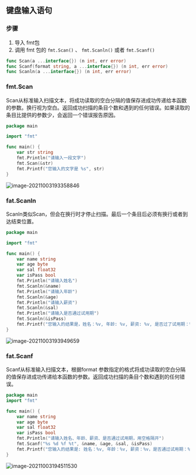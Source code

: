 ## 键盘输入语句

### 步骤

1. 导入 fmt包
2. 调用 fmt 包的 `fmt.Scan()` 、 `fmt.Scanln()` 或者  `fmt.Scanf()`

```go
func Scan(a ...interface{}) (n int, err error)
func Scanf(format string, a ...interface{}) (n int, err error)
func Scanln(a ...interface{}) (n int, err error)
```

### fmt.Scan

Scan从标准输入扫描文本，将成功读取的空白分隔的值保存进成功传递给本函数的参数。换行视为空白。返回成功扫描的条目个数和遇到的任何错误。如果读取的条目比提供的参数少，会返回一个错误报告原因。

```go
package main

import "fmt"

func main() {
	var str string
	fmt.Println("请输入一段文字")
	fmt.Scan(&str)
	fmt.Printf("您输入的文字是 %s", str)
}
```

![image-20211003193358846](https://gitee.com/wu_kang0718/image/raw/master//20211003193359526.png)

### fat.Scanln

Scanln类似Scan，但会在换行时才停止扫描。最后一个条目后必须有换行或者到达结束位置。

```go
package main

import "fmt"

func main() {
	var name string
	var age byte
	var sal float32
	var isPass bool
	fmt.Println("请输入姓名")
	fmt.Scanln(&name)
	fmt.Println("请输入年龄")
	fmt.Scanln(&age)
	fmt.Println("请输入薪资")
	fmt.Scanln(&sal)
	fmt.Println("请输入是否通过试用期")
	fmt.Scanln(&isPass)
	fmt.Printf("您输入的结果是，姓名：%v, 年龄: %v, 薪资: %v, 是否过了试用期：%v", name, age, sal, isPass)
}
```

![image-20211003193949659](https://gitee.com/wu_kang0718/image/raw/master//20211003193950323.png)

### fat.Scanf

Scanf从标准输入扫描文本，根据format 参数指定的格式将成功读取的空白分隔的值保存进成功传递给本函数的参数。返回成功扫描的条目个数和遇到的任何错误。

```go
package main
import "fmt"

func main() {
	var name string
	var age byte
	var sal float32
	var isPass bool
	fmt.Println("请输入姓名、年龄、薪资、是否通过试用期，用空格隔开")
	fmt.Scanf("%s %d %f %t", &name, &age, &sal, &isPass)
	fmt.Printf("您输入的结果是: 姓名：%v, 年龄：%v, 薪资：%v，是否通过试用期：%v", name, age, sal, isPass)
}
```

![image-20211003194511530](https://gitee.com/wu_kang0718/image/raw/master//20211003194512246.png)











